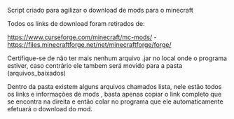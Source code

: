 Script criado para agilizar o download de mods para o minecraft

Todos os links de download foram retirados de:

https://www.curseforge.com/minecraft/mc-mods/ - https://files.minecraftforge.net/net/minecraftforge/forge/

Certifique-se de não ter mais nenhum arquivo .jar no local onde o programa estiver, caso contrário ele tambem será movido para a pasta (arquivos_baixados)

Dentro da pasta existem alguns arquivos chamados lista, nele estão todos os links e informações de mods  , basta apenas copiar o link completo que se encontra na direita e então colar no programa que ele automaticamente efetuará o download do mod.
